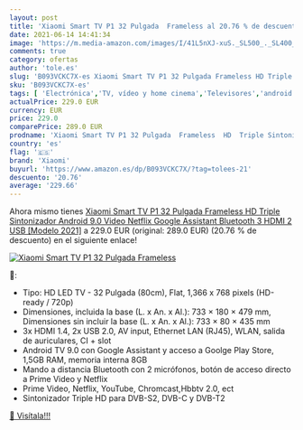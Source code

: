 ```yaml
---
layout: post
title: 'Xiaomi Smart TV P1 32 Pulgada  Frameless al 20.76 % de descuento'
date: 2021-06-14 14:41:34
image: 'https://m.media-amazon.com/images/I/41L5nXJ-xuS._SL500_._SL400_.jpg'
comments: true
category: ofertas
author: 'tole.es'
slug: 'B093VCKC7X-es Xiaomi Smart TV P1 32 Pulgada Frameless HD Triple...'
sku: 'B093VCKC7X-es'
tags: [ 'Electrónica','TV, vídeo y home cinema','Televisores','android','xiaomi', ]
actualPrice: 229.0 EUR
currency: EUR
price: 229.0
comparePrice: 289.0 EUR
prodname: 'Xiaomi Smart TV P1 32 Pulgada  Frameless  HD  Triple Sintonizador  Android 9.0  Video  Netflix  Google Assistant  Bluetooth  3 HDMI  2 USB  [Modelo 2021]'
country: 'es'
flag: '🇪🇸'
brand: 'Xiaomi'
buyurl: 'https://www.amazon.es/dp/B093VCKC7X/?tag=tolees-21'
descuento: '20.76'
average: '229.66'
---
```


Ahora mismo tienes [Xiaomi Smart TV P1 32 Pulgada  Frameless  HD  Triple Sintonizador  Android 9.0  Video  Netflix  Google Assistant  Bluetooth  3 HDMI  2 USB  [Modelo 2021]](https://www.amazon.es/dp/B093VCKC7X/?tag=tolees-21) a 229.0 EUR (original: 289.0 EUR) (20.76 %  de descuento) en el siguiente enlace!

[![Xiaomi Smart TV P1 32 Pulgada  Frameless](https://m.media-amazon.com/images/I/41L5nXJ-xuS._SL500_._SL400_.jpg)](https://www.amazon.es/dp/B093VCKC7X/?tag=tolees-21)

🔎:

- Tipo: HD LED TV - 32 Pulgada (80cm), Flat, 1,366 x 768 pixels (HD-ready / 720p)
- Dimensiones, incluida la base (L. x An. x Al.): 733 × 180 × 479 mm, Dimensiones sin incluir la base (L. x An. x Al.): 733 × 80 × 435 mm
- 3x HDMI 1.4, 2x USB 2.0, AV input, Ethernet LAN (RJ45), WLAN, salida de auriculares, CI + slot
- Android TV 9.0 con Google Assistant y acceso a Goolge Play Store, 1,5GB RAM, memoria interna 8GB
- Mando a distancia Bluetooth con 2 micrófonos, botón de acceso directo a Prime Video y Netflix
- Prime Video, Netflix, YouTube, Chromcast,Hbbtv 2.0, ect
- Sintonizador Triple HD para DVB-S2, DVB-C y DVB-T2

[🛒 Visítala!!!](https://www.amazon.es/dp/B093VCKC7X/?tag=tolees-21)
